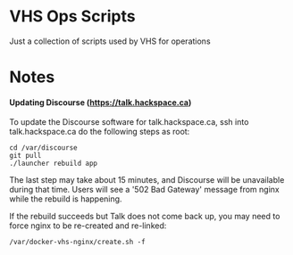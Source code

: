 # VHS Ops Scripts

Just a collection of scripts used by VHS for operations

# Notes

#### Updating Discourse (https://talk.hackspace.ca)

To update the Discourse software for talk.hackspace.ca, ssh into talk.hackspace.ca do the following steps as root:

    cd /var/discourse
    git pull
    ./launcher rebuild app

The last step may take about 15 minutes, and Discourse will be unavailable during that time. Users will see
a '502 Bad Gateway' message from nginx while the rebuild is happening.

If the rebuild succeeds but Talk does not come back up, you may need to force nginx to be re-created and
re-linked:

    /var/docker-vhs-nginx/create.sh -f
